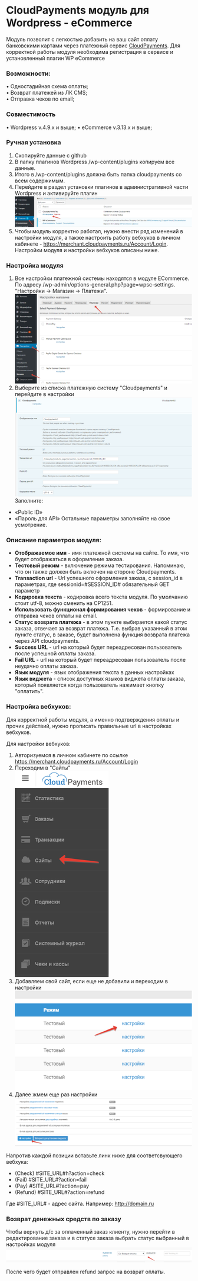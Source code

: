 # CloudPayments модуль для Wordpress - eCommerce
Модуль позволит с легкостью добавить на ваш сайт оплату банковскими картами через платежный сервис [CloudPayments](https://cloudpayments.ru).
Для корректной работы модуля необходима регистрация в сервисе и установленный плагин WP eCommerce


### Возможности:  
• Одностадийная схема оплаты;   
• Возврат платежей из ЛК CMS;    
• Отправка чеков по email;

### Совместимость
• Wordpress v.4.9.x и выше;
• eCommerce v.3.13.x и выше;

### Ручная установка

1.	Скопируйте данные с github
2.	В папку плагинов Wordpress /wp-content/plugins копируем все данные.
3.	Итого в /wp-content/plugins должна быть папка cloudpayments со всем содержимым.
4.	Перейдите в раздел установки плагинов в административной части Wordpress и активируйте  плагин
![0](img/img1.png)
5.  Чтобы модуль корректно работал, нужно внести ряд изменений в настройки модуля, а также настроить работу вебхуков в личном кабинете - https://merchant.cloudpayments.ru/Account/Login. Настройки модуля и настройки вебхуков описаны ниже.


### Настройка модуля

1.	Все настройки платежной системы находятся в модуле ECommerce. По адресу /wp-admin/options-general.php?page=wpsc-settings. "Настройки -> Магазин -> Платежи".
![0](img/img2.png)
2.	Выберите из списка платежную систему "Cloudpayments" и перейдите в настройки
![0](img/img3.png)
Заполните:
- «Public ID»
- «Пароль для API»
Остальные параметры заполняйте на свое усмотрение. 


### Описание параметров модуля:
- **Отображаемое имя** - имя платежной системы на сайте. То имя, что будет отображаться в оформление заказа.
- **Тестовый режим** - включение режима тестирования. Напоминаю, что он также должен быть включен на стороне Cloudpayments.
- **Transaction url** - Url успешного оформления заказа, с session_id в параметрах, где sessionid=#SESSION_ID# обязательный GET параметр
- **Кодировка текста** - кодировка всего текста модуля. По умолчанию стоит utf-8, можно сменить на CP1251.
- **Использовать функционал формирования чеков** - формирование и отправка чеков оплаты на email. 
- **Статус возврата платежа** - в этом пункте выбирается какой статус заказа, отвечает за возврат платежа. Т.е. выбрав указанный в этом пункте статус, в заказе, будет выполнена функция возврата платежа через API cloudpayments.
- **Success URL** - url на который будет переадресован пользователь после успешной оплаты заказа.
- **Fail URL** - url на который будет переадресован пользователь после неудачно оплаты заказа.
- **Язык модуля** - язык отображения текста в данных настройках
- **Язык виджета** - список доступных языков виджета оплаты заказа, который появляется когда пользователь нажимает кнопку "оплатить".


### Настройка вебхуков:

Для корректной работы модуля, а именно подтверждения оплаты и прочих действий, нужно прописать правильные url в настройках вебхуков. 

Для настройки вебхуков:
1) Авторизуемся в личном кабинете по ссылке https://merchant.cloudpayments.ru/Account/Login
2) Переходим в "Сайты"  
![0](img/img4.png)
3) Добавляем свой сайт, если еще не добавили и переходим в настройки
![0](img/img5.png)
3) Далее жмем еще раз настройки
![0](img/img6.png)

Напротив каждой позиции вставьте линк ниже для соответсвующего вебхука:

* (Check) 		#SITE_URL#h?action=check
* (Fail) 		#SITE_URL#?action=fail
* (Pay) 		#SITE_URL#?action=pay
* (Refund)		#SITE_URL#?action=refund

Где #SITE_URL# - адрес сайта. Например: http://domain.ru

### Возврат денежных средств по заказу

Чтобы вернуть д/с за оплаченный заказ клиенту, нужно перейти в редактирование заказа и в статусе заказа выбрать статус выбранный в настройках модуля
![0](img/img7.png)

После чего будет отправлен refund запрос на возврат оплаты.
